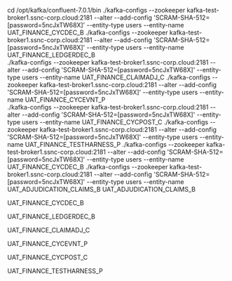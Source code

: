 cd /opt/kafka/confluent-7.0.1/bin
./kafka-configs --zookeeper kafka-test-broker1.ssnc-corp.cloud:2181 --alter --add-config 'SCRAM-SHA-512=[password=5ncJxTW68X]' --entity-type users --entity-name UAT_FINANCE_CYCDEC_B
./kafka-configs --zookeeper kafka-test-broker1.ssnc-corp.cloud:2181 --alter --add-config 'SCRAM-SHA-512=[password=5ncJxTW68X]' --entity-type users --entity-name UAT_FINANCE_LEDGERDEC_B	
./kafka-configs --zookeeper kafka-test-broker1.ssnc-corp.cloud:2181 --alter --add-config 'SCRAM-SHA-512=[password=5ncJxTW68X]' --entity-type users --entity-name UAT_FINANCE_CLAIMADJ_C
./kafka-configs --zookeeper kafka-test-broker1.ssnc-corp.cloud:2181 --alter --add-config 'SCRAM-SHA-512=[password=5ncJxTW68X]' --entity-type users --entity-name UAT_FINANCE_CYCEVNT_P	
./kafka-configs --zookeeper kafka-test-broker1.ssnc-corp.cloud:2181 --alter --add-config 'SCRAM-SHA-512=[password=5ncJxTW68X]' --entity-type users --entity-name UAT_FINANCE_CYCPOST_C
./kafka-configs --zookeeper kafka-test-broker1.ssnc-corp.cloud:2181 --alter --add-config 'SCRAM-SHA-512=[password=5ncJxTW68X]' --entity-type users --entity-name UAT_FINANCE_TESTHARNESS_P
./kafka-configs --zookeeper kafka-test-broker1.ssnc-corp.cloud:2181 --alter --add-config 'SCRAM-SHA-512=[password=5ncJxTW68X]' --entity-type users --entity-name UAT_FINANCE_CYCDEC_B
./kafka-configs --zookeeper kafka-test-broker1.ssnc-corp.cloud:2181 --alter --add-config 'SCRAM-SHA-512=[password=5ncJxTW68X]' --entity-type users --entity-name UAT_ADJUDICATION_CLAIMS_B
UAT_ADJUDICATION_CLAIMS_B


UAT_FINANCE_CYCDEC_B	

UAT_FINANCE_LEDGERDEC_B	

UAT_FINANCE_CLAIMADJ_C	

UAT_FINANCE_CYCEVNT_P	

UAT_FINANCE_CYCPOST_C	
	
UAT_FINANCE_TESTHARNESS_P
